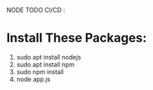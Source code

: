 NODE TODO CI/CD :

# Install These Packages:

1. sudo apt install nodejs
2. sudo apt install npm
3. sudo npm install
4. node app.js
